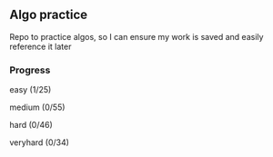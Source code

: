 ## Algo practice

Repo to practice algos, so I can ensure my work is saved and easily reference it later

### Progress

easy (1/25)

medium (0/55)

hard (0/46)

veryhard (0/34)
